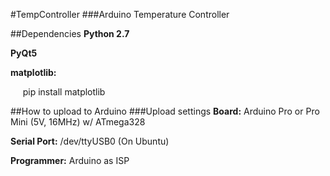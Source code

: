 #TempController
###Arduino Temperature Controller

##Dependencies
**Python 2.7**

**PyQt5**

**matplotlib:**

&nbsp;&nbsp;&nbsp;&nbsp;&nbsp;pip install matplotlib

##How to upload to Arduino
###Upload settings
**Board:** Arduino Pro or Pro Mini (5V, 16MHz) w/ ATmega328

**Serial Port:** /dev/ttyUSB0 (On Ubuntu)

**Programmer:** Arduino as ISP
